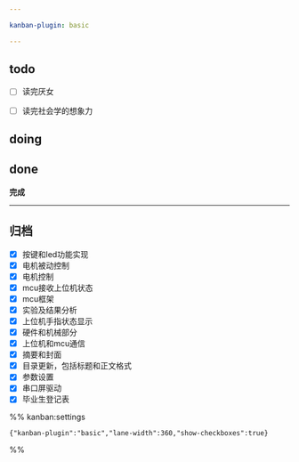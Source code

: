```yaml
---

kanban-plugin: basic

---
```


## todo

- [ ] 读完厌女
- [ ] 读完社会学的想象力


## doing



## done

**完成**


***

## 归档

- [x] 按键和led功能实现
- [x] 电机被动控制
- [x] 电机控制
- [x] mcu接收上位机状态
- [x] mcu框架
- [x] 实验及结果分析
- [x] 上位机手指状态显示
- [x] 硬件和机械部分
- [x] 上位机和mcu通信
- [x] 摘要和封面
- [x] 目录更新，包括标题和正文格式
- [x] 参数设置
- [x] 串口屏驱动
- [x] 毕业生登记表

%% kanban:settings
```
{"kanban-plugin":"basic","lane-width":360,"show-checkboxes":true}
```
%%